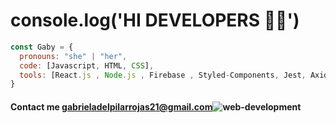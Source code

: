 
# console.log('HI DEVELOPERS 👩‍💻')


```javascript
const Gaby = {
  pronouns: "she" | "her",
  code: [Javascript, HTML, CSS],
  tools: [React.js , Node.js , Firebase , Styled-Components, Jest, Axios],
}
```

#### Contact me gabrieladelpilarrojas21@gmail.com![web-development](https://user-images.githubusercontent.com/77763655/194678438-cc2ca67d-830e-4ded-aa37-b2c2bd2d3911.png)



